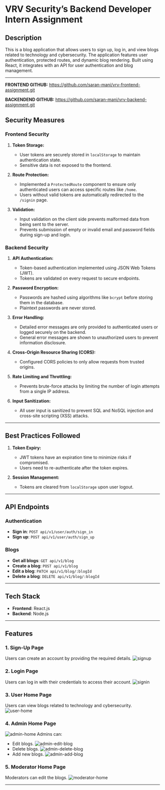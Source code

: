 
# VRV Security’s Backend Developer Intern Assignment

## Description
This is a blog application that allows users to sign up, log in, and view blogs related to technology and cybersecurity. The application features user authentication, protected routes, and dynamic blog rendering. Built using React, it integrates with an API for user authentication and blog management.

---
**FRONTEND GITHUB:**
https://github.com/saran-mani/vrv-frontend-assignment.git

**BACKENDEND GITHUB:**
https://github.com/saran-mani/vrv-backend-assignment.git

## Security Measures 

### Frontend Security
1. **Token Storage:**
   - User tokens are securely stored in `localStorage` to maintain authentication state.
   - Sensitive data is not exposed to the frontend.

2. **Route Protection:**
   - Implemented a `ProtectedRoute` component to ensure only authenticated users can access specific routes like `/home`.
   - Users without valid tokens are automatically redirected to the `/signin` page.

3. **Validation:**
   - Input validation on the client side prevents malformed data from being sent to the server.
   - Prevents submission of empty or invalid email and password fields during sign-up and login.

### Backend Security
1. **API Authentication:**
   - Token-based authentication implemented using JSON Web Tokens (JWT).
   - Tokens are validated on every request to secure endpoints.

2. **Password Encryption:**
   - Passwords are hashed using algorithms like `bcrypt` before storing them in the database.
   - Plaintext passwords are never stored.

3. **Error Handling:**
   - Detailed error messages are only provided to authenticated users or logged securely on the backend.
   - General error messages are shown to unauthorized users to prevent information disclosure.

4. **Cross-Origin Resource Sharing (CORS):**
   - Configured CORS policies to only allow requests from trusted origins.

5. **Rate Limiting and Throttling:**
   - Prevents brute-force attacks by limiting the number of login attempts from a single IP address.

6. **Input Sanitization:**
   - All user input is sanitized to prevent SQL and NoSQL injection and cross-site scripting (XSS) attacks.

---

## Best Practices Followed
1. **Token Expiry:**
   - JWT tokens have an expiration time to minimize risks if compromised.
   - Users need to re-authenticate after the token expires.

2. **Session Management:**
   - Tokens are cleared from `localStorage` upon user logout.

---

## API Endpoints

### Authentication
- **Sign in**: `POST api/v1/user/auth/sign_in`
- **Sign up**: `POST api/v1/user/auth/sign_up`

### Blogs
- **Get all blogs**: `GET api/v1/blog`
- **Create a blog**: `POST api/v1/blog`
- **Edit a blog**: `PATCH api/v1/blog/:blogId`
- **Delete a blog**: `DELETE api/v1/blog/:blogId`

---

## Tech Stack

- **Frontend**: React.js
- **Backend**: Node.js

---

## Features

### 1. Sign-Up Page
Users can create an account by providing the required details.
![signup](src/assets/signup.png)

### 2. Login Page
Users can log in with their credentials to access their account.
![signin](src/assets/signin.png)
### 3. User Home Page
Users can view blogs related to technology and cybersecurity.
![user-home](src/assets/user-home.png)
### 4. Admin Home Page
![admin-home](src/assets/admin-home.png)
Admins can:
- Edit blogs.
![admin-edit-blog](src/assets/admin-edit-blog.png)
- Delete blogs.
![admin-delete-blog](src/assets/admin-delete-blog.png)
- Add new blogs.
![admin-add-blog](src/assets/admin-add-blog.png)


### 5. Moderator Home Page
Moderators can edit the blogs.
![moderator-home](src/assets/moderator-home.png)

---
